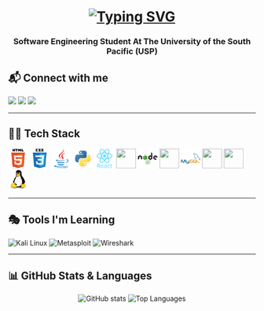 <!-- Animated Heading -->
<h1 align="center">
  <a href="https://git.io/typing-svg">
    <img src="https://readme-typing-svg.demolab.com?font=Orbitron&weight=500&pause=1000&color=F75533&width=435&lines=Hey%2C+I'm+Perry!;Software+Engineering+Student;From+The+Solomon+Islands🇸🇧" alt="Typing SVG" />
  </a>
</h1>

<h3 align="center">Software Engineering Student At The University of the South Pacific (USP)</h3>

## 📬 Connect with me  
<p align="left">
<a href="https://www.facebook.com/461.pegah/" target="blank"><img src="https://img.shields.io/badge/Facebook-1877f2?style=for-the-badge&logo=facebook&logoColor=white" /></a>
<a href="https://www.instagram.com/pegah__461/" target="blank"><img src="https://img.shields.io/badge/Instagram-e4405f?style=for-the-badge&logo=instagram&logoColor=white" /></a>
<a href="http://www.youtube.com/@pegah461" target="blank"><img src="https://img.shields.io/badge/YouTube-ff0000?style=for-the-badge&logo=youtube&logoColor=white" /></a>
</p>

---

## 🧑‍💻 Tech Stack  
<p align="left">
<a href="https://www.w3.org/html/" target="_blank" rel="noreferrer"><img src="https://raw.githubusercontent.com/devicons/devicon/master/icons/html5/html5-original-wordmark.svg" width="40" height="40"/></a>
<a href="https://www.w3schools.com/css/" target="_blank" rel="noreferrer"><img src="https://raw.githubusercontent.com/devicons/devicon/master/icons/css3/css3-original-wordmark.svg" width="40" height="40"/></a>
<a href="https://www.java.com" target="_blank" rel="noreferrer"><img src="https://raw.githubusercontent.com/devicons/devicon/master/icons/java/java-original.svg" width="40" height="40"/></a>
<a href="https://www.python.org" target="_blank" rel="noreferrer"><img src="https://raw.githubusercontent.com/devicons/devicon/master/icons/python/python-original.svg" width="40" height="40"/></a>
<a href="https://reactjs.org/" target="_blank" rel="noreferrer"><img src="https://raw.githubusercontent.com/devicons/devicon/master/icons/react/react-original-wordmark.svg" width="40" height="40"/></a>
<a href="https://nextjs.org/" target="_blank" rel="noreferrer"><img src="https://cdn.worldvectorlogo.com/logos/nextjs-2.svg" width="40" height="40"/></a>
<a href="https://nodejs.org" target="_blank" rel="noreferrer"><img src="https://raw.githubusercontent.com/devicons/devicon/master/icons/nodejs/nodejs-original-wordmark.svg" width="40" height="40"/></a>
<a href="https://spring.io/" target="_blank" rel="noreferrer"><img src="https://www.vectorlogo.zone/logos/springio/springio-icon.svg" width="40" height="40"/></a>
<a href="https://www.mysql.com/" target="_blank" rel="noreferrer"><img src="https://raw.githubusercontent.com/devicons/devicon/master/icons/mysql/mysql-original-wordmark.svg" width="40" height="40"/></a>
<a href="https://www.sqlite.org/" target="_blank" rel="noreferrer"><img src="https://www.vectorlogo.zone/logos/sqlite/sqlite-icon.svg" width="40" height="40"/></a>
<a href="https://tailwindcss.com/" target="_blank" rel="noreferrer"><img src="https://www.vectorlogo.zone/logos/tailwindcss/tailwindcss-icon.svg" width="40" height="40"/></a>
<a href="https://www.linux.org/" target="_blank" rel="noreferrer"><img src="https://raw.githubusercontent.com/devicons/devicon/master/icons/linux/linux-original.svg" width="40" height="40"/></a>
</p>

---

## 🎭 Tools I'm Learning  
![Kali Linux](https://img.shields.io/badge/Kali%20Linux-557C94?style=for-the-badge&logo=kali-linux&logoColor=white)
![Metasploit](https://img.shields.io/badge/Metasploit-2F2F2F?style=for-the-badge&logo=metasploit&logoColor=white)
![Wireshark](https://img.shields.io/badge/Wireshark-1679A7?style=for-the-badge&logo=wireshark&logoColor=white)

---

## 📊 GitHub Stats & Languages  
<p align="center">
<img src="https://github-readme-stats.vercel.app/api?username=pegah461&show_icons=true&theme=tokyonight" alt="GitHub stats" />
<img src="https://github-readme-stats.vercel.app/api/top-langs/?username=pegah461&layout=compact&langs_count=8&theme=tokyonight" alt="Top Languages" />
</p>

